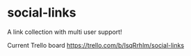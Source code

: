 # social-links
A link collection with multi user support!

Current Trello board https://trello.com/b/IsqRrhlm/social-links
